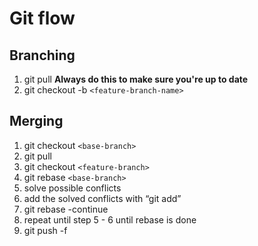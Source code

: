 # Git flow
## Branching
1. git pull **Always do this to make sure you're up to date**
2. git checkout -b `<feature-branch-name>`

## Merging
1. git checkout `<base-branch>`
2. git pull
3. git checkout `<feature-branch>`
4. git rebase `<base-branch>`
5. solve possible conflicts
6. add the solved conflicts with “git add”
7. git rebase -continue
8. repeat until step 5 - 6 until rebase is done
9. git push -f